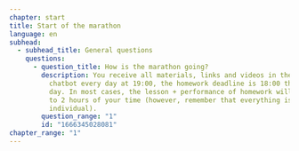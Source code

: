 ```yaml
---
chapter: start
title: Start of the marathon
language: en
subhead:
  - subhead_title: General questions
    questions:
      - question_title: How is the marathon going?
        description: You receive all materials, links and videos in the "GoIT Marathon"
          chatbot every day at 19:00, the homework deadline is 18:00 the next
          day. In most cases, the lesson + performance of homework will take up
          to 2 hours of your time (however, remember that everything is
          individual).
        question_range: "1"
        id: "1666345028081"
chapter_range: "1"
---
```

